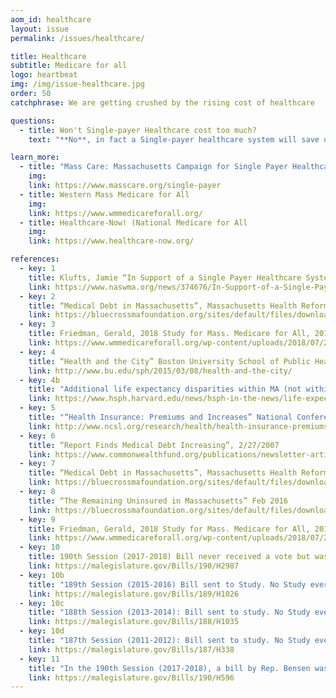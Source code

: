 ```yaml
---
aom_id: healthcare
layout: issue
permalink: /issues/healthcare/

title: Healthcare
subtitle: Medicare for all
logo: heartbeat
img: /img/issue-healthcare.jpg
order: 50
catchphrase: We are getting crushed by the rising cost of healthcare

questions:
  - title: Won't Single-payer Healthcare cost too much?
    text: "**No**, in fact a Single-payer healthcare system will save up to $21 billion per year.  Much of that cost savings come from reduced insurance company overhead.  Instead of paying premiums, co-pays, and a litany of other confusing charges, you will pay a small tax -- smaller than what you're already paying for healthcare."

learn_more:
  - title: "Mass Care: Massachusetts Campaign for Single Payer Healthcare"
    img:
    link: https://www.masscare.org/single-payer
  - title: Western Mass Medicare for All
    img:
    link: https://www.wmmedicareforall.org/
  - title: Healthcare-Now! (National Medicare for All
    img:
    link: https://www.healthcare-now.org/

references:
  - key: 1
    title: Klufts, Jamie “In Support of a Single Payer Healthcare System”, NASW-MA, 11/14/2017
    link: https://www.naswma.org/news/374676/In-Support-of-a-Single-Payer-Health-Care-System.htm
  - key: 2
    title: “Medical Debt in Massachusetts”, Massachusetts Health Reform Survey, 2012
    link: https://bluecrossmafoundation.org/sites/default/files/download/publication/MHRS-2012_debt_infographic.pdf
  - key: 3
    title: Friedman, Gerald, 2018 Study for Mass. Medicare for All, 2018
    link: https://www.wmmedicareforall.org/wp-content/uploads/2018/07/2019-DATA-final-Friedman.pdf
  - key: 4
    title: “Health and the City” Boston University School of Public Health, March 8, 2015
    link: http://www.bu.edu/sph/2015/03/08/health-and-the-city/
  - key: 4b
    title: "Additional life expectancy disparities within MA (not within Boston): “Disparities in life expectancy in Massachusetts driven by societal factors,” Harvard T. H. Chan School of Public Health, 2018"
    link: https://www.hsph.harvard.edu/news/hsph-in-the-news/life-expectancy-disparities-massachusetts-societal-factors/
  - key: 5
    title: "“Health Insurance: Premiums and Increases” National Conference of State Legislatures, 12/4/2018"
    link: http://www.ncsl.org/research/health/health-insurance-premiums.aspx
  - key: 6
    title: “Report Finds Medical Debt Increasing”, 2/27/2007
    link: https://www.commonwealthfund.org/publications/newsletter-article/report-finds-medical-debt-increasing
  - key: 7
    title: “Medical Debt in Massachusetts”, Massachusetts Health Reform Survey, 2012
    link: https://bluecrossmafoundation.org/sites/default/files/download/publication/MHRS-2012_debt_infographic.pdf
  - key: 8
    title: “The Remaining Uninsured in Massachusetts” Feb 2016
    link: https://bluecrossmafoundation.org/sites/default/files/download/publication/Remaining_Uninsured_Final.pdf
  - key: 9
    title: Friedman, Gerald, 2018 Study for Mass. Medicare for All, 2018
    link: https://www.wmmedicareforall.org/wp-content/uploads/2018/07/2019-DATA-final-Friedman.pdf
  - key: 10
    title: 190th Session (2017-2018) Bill never received a vote but was instead “combined” with dozens of other healthcare bills into a new draft which didn’t establish Medicare for all.
    link: https://malegislature.gov/Bills/190/H2987
  - key: 10b
    title: "189th Session (2015-2016) Bill sent to Study. No Study ever conducted"
    link: https://malegislature.gov/Bills/189/H1026
  - key: 10c
    title: "188th Session (2013-2014): Bill sent to study. No Study ever conducted"
    link: https://malegislature.gov/Bills/188/H1035
  - key: 10d
    title: "187th Session (2011-2012): Bill sent to study. No Study ever conducted"
    link: https://malegislature.gov/Bills/187/H338
  - key: 11
    title: "In the 190th Session (2017-2018), a bill by Rep. Bensen was introduced to study the costs of a single payer healthcare system. The bill was “combined” with many other Healthcare bills in H4605, but without the single payer benchmark study."
    link: https://malegislature.gov/Bills/190/H596
---
```

